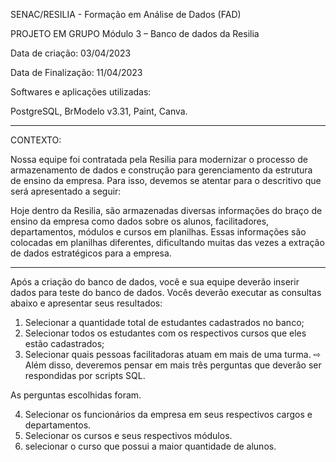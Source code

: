 SENAC/RESILIA - Formação em Análise de Dados (FAD)

PROJETO EM GRUPO Módulo 3 – Banco de dados da Resilia

Data de criação: 03/04/2023

Data de Finalização: 11/04/2023

Softwares e aplicações utilizadas:

PostgreSQL, BrModelo v3.31, Paint, Canva.

----------------------------------------------------------------------------------------

CONTEXTO:

Nossa equipe foi contratada pela Resilia para modernizar o processo
de armazenamento de dados e construção para gerenciamento da
estrutura de ensino da empresa.
Para isso, devemos se atentar para o descritivo que será apresentado a
seguir:


Hoje dentro da Resilia, são armazenadas diversas informações do braço
de ensino da empresa como dados sobre os alunos, facilitadores,
departamentos, módulos e cursos em planilhas. Essas informações são
colocadas em planilhas diferentes, dificultando muitas das vezes a
extração de dados estratégicos para a empresa.

----------------------------------------------------------------------------------------

Após a criação do banco de dados, você e sua equipe deverão inserir dados para teste do banco
de dados. Vocês deverão executar as consultas abaixo e apresentar seus resultados:
1. Selecionar a quantidade total de estudantes cadastrados no banco;
2. Selecionar todos os estudantes com os respectivos cursos que eles estão cadastrados;
3. Selecionar quais pessoas facilitadoras atuam em mais de uma turma.
⇨ Além disso, deveremos pensar em mais três perguntas que deverão ser respondidas por
scripts SQL.

As perguntas escolhidas foram.

4. Selecionar os funcionários da empresa em seus respectivos cargos e departamentos.
5. Selecionar os cursos e seus respectivos módulos.
6. selecionar o curso que possui a maior quantidade de alunos.
